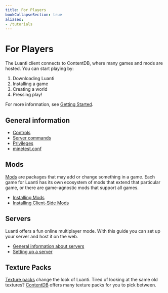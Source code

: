 ```yaml
---
title: For Players
bookCollapseSection: true
aliases:
- /tutorials
---
```


# For Players

The Luanti client connects to ContentDB, where many games and mods are hosted. You can start playing by:

1. Downloading Luanti
2. Installing a game
3. Creating a world
4. Pressing play!

For more information, see [Getting Started](/for-players/getting-started/).

General information
-------------------

* [Controls](/for-players/controls)
* [Server commands](/for-players/server-commands)
* [Privileges](/for-players/privileges)
* [minetest.conf](/for-players/minetest-conf)


Mods
----

[Mods](/for-players/mods) are packages that may add or change something in a game. Each game for Luanti has its own ecosystem of mods that extend that particular game, or there are game-agnostic mods that support all games.

* [Installing Mods](/for-players/installing-mods)
* [Installing Client-Side Mods](/for-players/installing-client-side-mods)


Servers
-------

Luanti offers a fun online multiplayer mode. With this guide you can set up your server and host it on the web.

* [General information about servers](/for-players/servers)
* [Setting up a server](/for-server-hosts/setup)


Texture Packs
-------------

[Texture packs](/for-players/texture-packs) change the look of Luanti. Tired of looking at the same old textures? [ContentDB](https://content.luanti.org/packages/?type=txp) offers many texture packs for you to pick between.